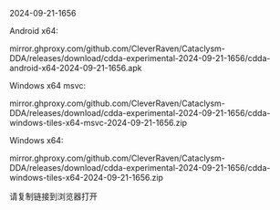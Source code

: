 2024-09-21-1656

Android x64:

mirror.ghproxy.com/github.com/CleverRaven/Cataclysm-DDA/releases/download/cdda-experimental-2024-09-21-1656/cdda-android-x64-2024-09-21-1656.apk

Windows x64 msvc:

mirror.ghproxy.com/github.com/CleverRaven/Cataclysm-DDA/releases/download/cdda-experimental-2024-09-21-1656/cdda-windows-tiles-x64-msvc-2024-09-21-1656.zip

Windows x64:

mirror.ghproxy.com/github.com/CleverRaven/Cataclysm-DDA/releases/download/cdda-experimental-2024-09-21-1656/cdda-windows-tiles-x64-2024-09-21-1656.zip

请复制链接到浏览器打开

